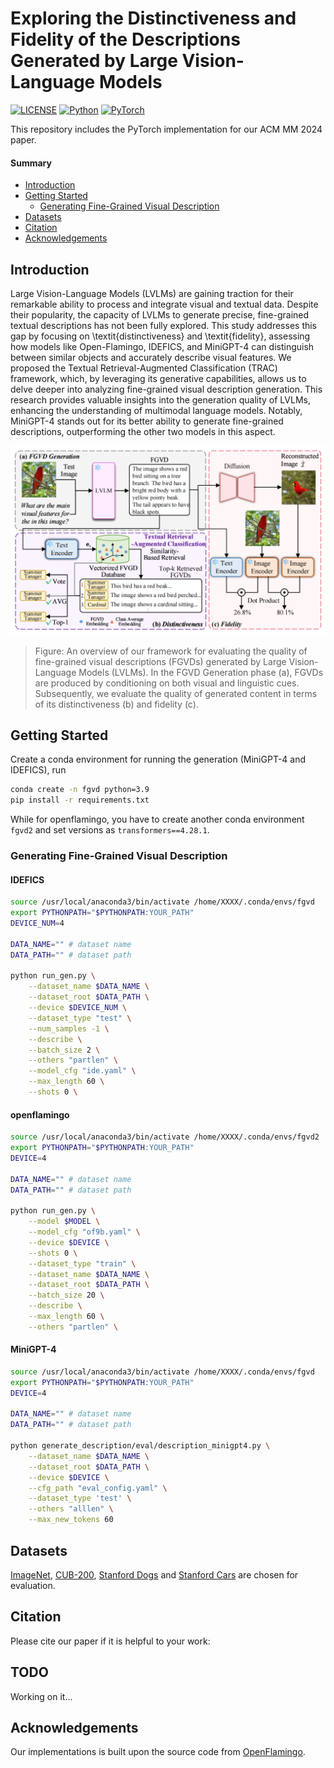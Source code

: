 # Exploring the Distinctiveness and Fidelity of the Descriptions Generated by Large Vision-Language Models
[![LICENSE](https://img.shields.io/badge/license-MIT-green?style=flat-square)](https://github.com/y2l/meta-transfer-learning-tensorflow/blob/master/LICENSE)
[![Python](https://img.shields.io/badge/python-3.9-blue.svg?style=flat-square&logo=python&color=3776AB)](https://www.python.org/)
[![PyTorch](https://img.shields.io/badge/pytorch-2.0.1-%237732a8?style=flat-square&logo=PyTorch&color=EE4C2C)](https://pytorch.org/)

This repository includes the PyTorch implementation for our ACM MM 2024 paper. 

#### Summary

* [Introduction](#introduction)
* [Getting Started](#getting-started)
    - [Generating Fine-Grained Visual Description](#generation-of-visual-description)
* [Datasets](#datasets)
* [Citation](#citation)
* [Acknowledgements](#acknowledgements)



## Introduction
 Large Vision-Language Models (LVLMs) are gaining traction for their remarkable ability to process and integrate visual and textual data. Despite their popularity, the capacity of LVLMs to generate precise, fine-grained textual descriptions has not been fully explored. This study addresses this gap by focusing on \textit{distinctiveness} and \textit{fidelity}, assessing how models like Open-Flamingo, IDEFICS, and MiniGPT-4 can distinguish between similar objects and accurately describe visual features. We proposed the Textual Retrieval-Augmented Classification (TRAC) framework, which, by leveraging its generative capabilities, allows us to delve deeper into analyzing fine-grained visual description generation. This research provides valuable insights into the generation quality of LVLMs, enhancing the understanding of multimodal language models. Notably, MiniGPT-4 stands out for its better ability to generate fine-grained descriptions, outperforming the other two models in this aspect. 


![My SVG Image](assets/framework.png)


> Figure: An overview of our framework for evaluating the quality of fine-grained visual descriptions (FGVDs) generated by Large Vision-Language Models (LVLMs). In the FGVD Generation phase (a), FGVDs are produced by conditioning on both visual and linguistic cues. Subsequently, we evaluate the quality of generated content in terms of its distinctiveness (b) and fidelity (c).

## Getting Started

Create a conda environment for running the generation (MiniGPT-4 and IDEFICS), run
```bash
conda create -n fgvd python=3.9
pip install -r requirements.txt
```
While for openflamingo, you have to create another conda environment `fgvd2` and set versions as `transformers==4.28.1`.


### Generating Fine-Grained Visual Description

#### IDEFICS

```bash
source /usr/local/anaconda3/bin/activate /home/XXXX/.conda/envs/fgvd
export PYTHONPATH="$PYTHONPATH:YOUR_PATH"
DEVICE_NUM=4

DATA_NAME="" # dataset name
DATA_PATH="" # dataset path

python run_gen.py \
    --dataset_name $DATA_NAME \
    --dataset_root $DATA_PATH \
    --device $DEVICE_NUM \
    --dataset_type "test" \
    --num_samples -1 \
    --describe \
    --batch_size 2 \
    --others "partlen" \
    --model_cfg "ide.yaml" \
    --max_length 60 \
    --shots 0 \
```

#### openflamingo

```bash
source /usr/local/anaconda3/bin/activate /home/XXXX/.conda/envs/fgvd2
export PYTHONPATH="$PYTHONPATH:YOUR_PATH"
DEVICE=4

DATA_NAME="" # dataset name
DATA_PATH="" # dataset path

python run_gen.py \
    --model $MODEL \
    --model_cfg "of9b.yaml" \
    --device $DEVICE \
    --shots 0 \
    --dataset_type "train" \
    --dataset_name $DATA_NAME \
    --dataset_root $DATA_PATH \
    --batch_size 20 \
    --describe \
    --max_length 60 \
    --others "partlen" \
```
#### MiniGPT-4

```bash
source /usr/local/anaconda3/bin/activate /home/XXXX/.conda/envs/fgvd
export PYTHONPATH="$PYTHONPATH:YOUR_PATH"
DEVICE=4

DATA_NAME="" # dataset name
DATA_PATH="" # dataset path

python generate_description/eval/description_minigpt4.py \
    --dataset_name $DATA_NAME \
    --dataset_root $DATA_PATH \
    --device $DEVICE \
    --cfg_path "eval_config.yaml" \
    --dataset_type 'test' \
    --others "alllen" \
    --max_new_tokens 60
```

## Datasets
[ImageNet](https://www.image-net.org/download.php),  [CUB-200](http://www.vision.caltech.edu/datasets/cub_200_2011/), [Stanford Dogs](http://vision.stanford.edu/aditya86/ImageNetDogs/) and  [Stanford Cars](https://www.kaggle.com/datasets/jessicali9530/stanford-cars-dataset) are chosen for evaluation.


## Citation

Please cite our paper if it is helpful to your work:


## TODO
Working on it...

## Acknowledgements

Our implementations is built upon the source code from [OpenFlamingo](https://github.com/mlfoundations/open_flamingo/tree/main).
